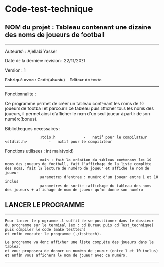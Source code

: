# Code-test-technique


## NOM du projet : Tableau contenant une dizaine des noms de joueurs de football
	
********************************************************

Auteur(s) : Ajellabi Yasser

Date de la derniere revision : 22/11/2021

Version : 1

Fabriqué avec : Gedit(ubuntu) - Editeur de texte
********************************************************
Fonctionnalite :

Ce programme permet de créer un tableau contenant les noms de 10 joueurs de football et parcourir ce tableau puis afficher tous les noms des joueurs, il permet ainsi d'afficher le nom d'un seul joueur à partir de son numéro(bonus).


Bibliotheques necessaires :
							
							
					stdio.h				-	natif pour le compilateur		<stdlib.h>			-	natif pour le compilateur
							
Fonctions utilisees :
					int main(void)

					main : fait la création du tableau contenant les 10 noms des joueurs de football, fait l'affichage de la liste complète des noms, fait la lecture de numéro de joueur et affiche le nom de joueur
					parametres d'entree : numéro d'un joueur entre 1 et 10 inclus
					parametres de sortie :affichage du tableau des noms des joueurs + affichage de nom de joueur qu'on donne son numéro



## LANCER LE PROGRAMME	
	
********************************************************

	Pour lancer le programme il suffit de se positioner dans le dossieur du programme sur le terminal (ex : cd Bureau puis cd Test_technique) 
	puis compiler le code (make testtech) 
	et enfin executer le programme (./testtech).
	
	Le programme va donc afficher une liste complète des joueurs dans le tableau 
	et vous proposera de donner un numéro de joueur (entre 1 et 10 inclus) 
	et enfin vous affichera le nom de joueur avec ce numéro.
********************************************************
